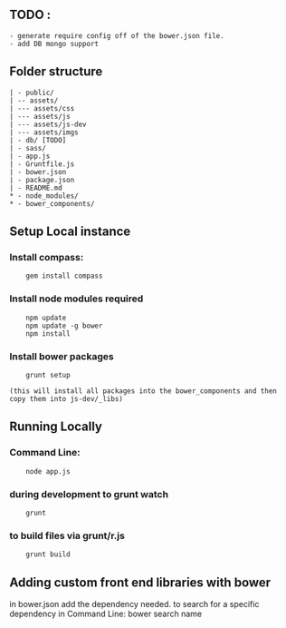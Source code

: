 ## TODO :

	- generate require config off of the bower.json file.
	- add DB mongo support

## Folder structure
```
| - public/
| -- assets/
| --- assets/css
| --- assets/js
| --- assets/js-dev
| --- assets/imgs
| - db/ [TODO]
| - sass/
| - app.js
| - Gruntfile.js
| - bower.json
| - package.json
| - README.md
* - node_modules/
* - bower_components/
```



## Setup Local instance 
 
### Install compass:
```
	gem install compass 
```
### Install node modules required
```
	npm update
	npm update -g bower
	npm install
```
### Install bower packages
```
	grunt setup
```
	(this will install all packages into the bower_components and then copy them into js-dev/_libs)


## Running Locally


### Command Line:
```
	node app.js
```
### during development to grunt watch
```
	grunt 
```
### to build files via grunt/r.js
```
	grunt build
```
	


## Adding custom front end libraries with bower

in bower.json add the dependency needed.
 	to search for a specific dependency in Command Line:
 		bower search name



	